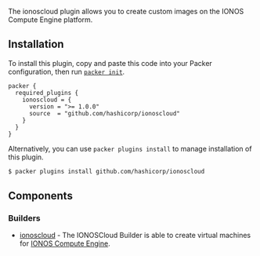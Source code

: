 The ionoscloud plugin allows you to create custom images on the IONOS Compute Engine platform.

## Installation

To install this plugin, copy and paste this code into your Packer configuration, then run [`packer init`](https://www.packer.io/docs/commands/init).

```hcl
packer {
  required_plugins {
    ionoscloud = {
      version = ">= 1.0.0"
      source  = "github.com/hashicorp/ionoscloud"
    }
  }
}
```

Alternatively, you can use `packer plugins install` to manage installation of this plugin.

```sh
$ packer plugins install github.com/hashicorp/ionoscloud
```

## Components

### Builders

- [ionoscloud](/packer/integrations/hashicorp/ionoscloud/latest/components/builder/ionoscloud) - The IONOSCloud Builder
  is able to create virtual machines for [IONOS Compute Engine](https://cloud.ionos.com/compute).
